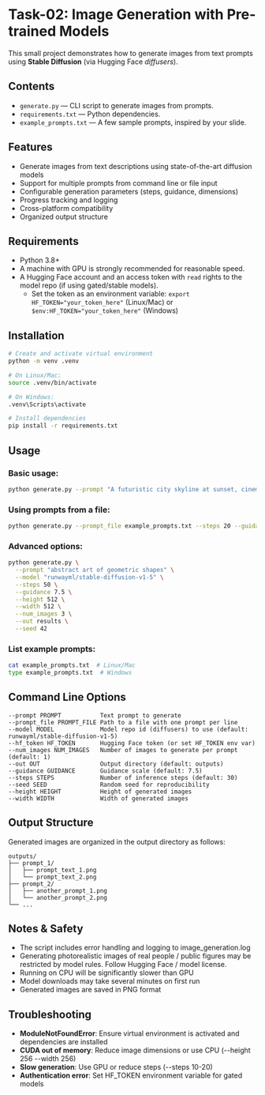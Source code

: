 # Task-02: Image Generation with Pre-trained Models

This small project demonstrates how to generate images from text prompts using **Stable Diffusion** (via Hugging Face *diffusers*).

## Contents
- `generate.py` — CLI script to generate images from prompts.
- `requirements.txt` — Python dependencies.
- `example_prompts.txt` — A few sample prompts, inspired by your slide.

## Features
- Generate images from text descriptions using state-of-the-art diffusion models
- Support for multiple prompts from command line or file input
- Configurable generation parameters (steps, guidance, dimensions)
- Progress tracking and logging
- Cross-platform compatibility
- Organized output structure

## Requirements
- Python 3.8+
- A machine with GPU is strongly recommended for reasonable speed.
- A Hugging Face account and an access token with `read` rights to the model repo (if using gated/stable models).
  - Set the token as an environment variable: `export HF_TOKEN="your_token_here"` (Linux/Mac) or `$env:HF_TOKEN="your_token_here"` (Windows)

## Installation
```bash
# Create and activate virtual environment
python -m venv .venv

# On Linux/Mac:
source .venv/bin/activate

# On Windows:
.venv\Scripts\activate

# Install dependencies
pip install -r requirements.txt
```

## Usage

### Basic usage:
```bash
python generate.py --prompt "A futuristic city skyline at sunset, cinematic, ultra-detailed" --num_images 2
```

### Using prompts from a file:
```bash
python generate.py --prompt_file example_prompts.txt --steps 20 --guidance 8.0
```

### Advanced options:
```bash
python generate.py \
  --prompt "abstract art of geometric shapes" \
  --model "runwayml/stable-diffusion-v1-5" \
  --steps 50 \
  --guidance 7.5 \
  --height 512 \
  --width 512 \
  --num_images 3 \
  --out results \
  --seed 42
```

### List example prompts:
```bash
cat example_prompts.txt  # Linux/Mac
type example_prompts.txt  # Windows
```

## Command Line Options
```
--prompt PROMPT           Text prompt to generate
--prompt_file PROMPT_FILE Path to a file with one prompt per line
--model MODEL             Model repo id (diffusers) to use (default: runwayml/stable-diffusion-v1-5)
--hf_token HF_TOKEN       Hugging Face token (or set HF_TOKEN env var)
--num_images NUM_IMAGES   Number of images to generate per prompt (default: 1)
--out OUT                 Output directory (default: outputs)
--guidance GUIDANCE       Guidance scale (default: 7.5)
--steps STEPS             Number of inference steps (default: 30)
--seed SEED               Random seed for reproducibility
--height HEIGHT           Height of generated images
--width WIDTH             Width of generated images
```

## Output Structure
Generated images are organized in the output directory as follows:
```
outputs/
├── prompt_1/
│   ├── prompt_text_1.png
│   └── prompt_text_2.png
├── prompt_2/
│   ├── another_prompt_1.png
│   └── another_prompt_2.png
└── ...
```

## Notes & Safety
- The script includes error handling and logging to image_generation.log
- Generating photorealistic images of real people / public figures may be restricted by model rules. Follow Hugging Face / model license.
- Running on CPU will be significantly slower than GPU
- Model downloads may take several minutes on first run
- Generated images are saved in PNG format

## Troubleshooting
- **ModuleNotFoundError**: Ensure virtual environment is activated and dependencies are installed
- **CUDA out of memory**: Reduce image dimensions or use CPU (--height 256 --width 256)
- **Slow generation**: Use GPU or reduce steps (--steps 10-20)
- **Authentication error**: Set HF_TOKEN environment variable for gated models